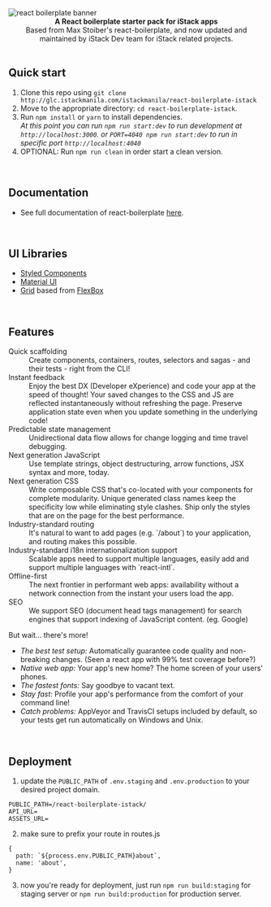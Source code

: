 <img src="https://public.istackmanila.com/img-src/istack-react-boilerplate.png" alt="react boilerplate banner" align="center"/>

<br />

<div align="center"><strong>A React boilerplate starter pack for iStack apps</strong></div>
<div align="center">Based from Max Stoiber's react-boilerplate, and now updated and maintained by iStack Dev team for iStack related projects.</div>

<br />

## Quick start

1. Clone this repo using `git clone http://glc.istackmanila.com/istackmanila/react-boilerplate-istack`
2. Move to the appropriate directory: `cd react-boilerplate-istack`.<br />
3. Run `npm install` or `yarn` to install dependencies.<br />
   *At this point you can run `npm run start:dev` to run development at `http://localhost:3000`. or `PORT=4040 npm run start:dev` to run in specific port `http://localhost:4040`*
4. OPTIONAL: Run `npm run clean` in order start a clean version.

<br />

## Documentation

- See full documentation of react-boilerplate <a href="https://github.com/react-boilerplate/react-boilerplate" target="_blank">here</a>.

<br />

## UI Libraries

- <a href="https://www.styled-components.com/docs" target="_blank">Styled Components</a>
- <a href="http://www.material-ui.com/#/" target="_blank">Material UI</a>
- <a href="https://github.com/jxnblk/grid-styled" target="_blank">Grid</a> based from <a href="https://css-tricks.com/snippets/css/a-guide-to-flexbox/" target="_blank">FlexBox</a>

<br />

## Features

<dl>
  <dt>Quick scaffolding</dt>
  <dd>Create components, containers, routes, selectors and sagas - and their tests - right from the CLI!</dd>

  <dt>Instant feedback</dt>
  <dd>Enjoy the best DX (Developer eXperience) and code your app at the speed of thought! Your saved changes to the CSS and JS are reflected instantaneously without refreshing the page. Preserve application state even when you update something in the underlying code!</dd>

  <dt>Predictable state management</dt>
  <dd>Unidirectional data flow allows for change logging and time travel debugging.</dd>

  <dt>Next generation JavaScript</dt>
  <dd>Use template strings, object destructuring, arrow functions, JSX syntax and more, today.</dd>

  <dt>Next generation CSS</dt>
  <dd>Write composable CSS that's co-located with your components for complete modularity. Unique generated class names keep the specificity low while eliminating style clashes. Ship only the styles that are on the page for the best performance.</dd>

  <dt>Industry-standard routing</dt>
  <dd>It's natural to want to add pages (e.g. `/about`) to your application, and routing makes this possible.</dd>

  <dt>Industry-standard i18n internationalization support</dt>
  <dd>Scalable apps need to support multiple languages, easily add and support multiple languages with `react-intl`.</dd>

  <dt>Offline-first</dt>
  <dd>The next frontier in performant web apps: availability without a network connection from the instant your users load the app.</dd>

  <dt>SEO</dt>
  <dd>We support SEO (document head tags management) for search engines that support indexing of JavaScript content. (eg. Google)</dd>
</dl>

But wait... there's more!

  - *The best test setup:* Automatically guarantee code quality and non-breaking
    changes. (Seen a react app with 99% test coverage before?)
  - *Native web app:* Your app's new home? The home screen of your users' phones.
  - *The fastest fonts:* Say goodbye to vacant text.
  - *Stay fast*: Profile your app's performance from the comfort of your command
    line!
  - *Catch problems:* AppVeyor and TravisCI setups included by default, so your
    tests get run automatically on Windows and Unix.

<br />

## Deployment
1. update the `PUBLIC_PATH` of `.env.staging` and `.env.production` to your desired project domain.
```
PUBLIC_PATH=/react-boilerplate-istack/
API_URL=
ASSETS_URL=
```
2. make sure to prefix your route in routes.js
```
{
  path: `${process.env.PUBLIC_PATH}about`,
  name: 'about',
}
```
3. now you're ready for deployment, just run `npm run build:staging` for staging server or `npm run build:production` for production server.

